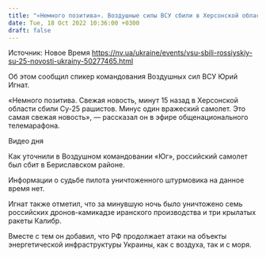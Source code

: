 ```yaml
---
title: "«Немного позитива». Воздушные силы ВСУ сбили в Херсонской области российский Су-25"
date: Tue, 18 Oct 2022 10:36:00 +0300
draft: false
---
```

Источник: Новое Время https://nv.ua/ukraine/events/vsu-sbili-rossiyskiy-su-25-novosti-ukrainy-50277465.html


Об этом сообщил спикер командования Воздушных сил ВСУ Юрий Игнат.

«Немного позитива. Свежая новость, минут 15 назад в Херсонской области сбили Су-25 рашистов. Минус один вражеский самолет. Это самая свежая новость», — рассказал он в эфире общенационального телемарафона.

 Видео дня   

Как уточнили в Воздушном командовании «Юг», российский самолет был сбит в Бериславском районе.

Информации о судьбе пилота уничтоженного штурмовика на данное время нет.

Игнат также отметил, что за минувшую ночь было уничтожено семь российских дронов-камикадзе иранского производства и три крылатых ракеты Калибр.

Вместе с тем он добавил, что РФ продолжает атаки на объекты энергетической инфраструктуры Украины, как с воздуха, так и с моря.
